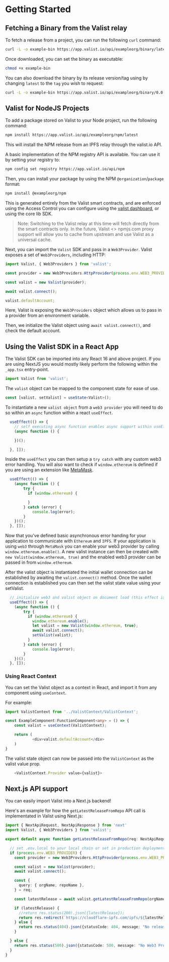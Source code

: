 # Getting Started

## Fetching a Binary from the Valist relay

To fetch a release from a project, you can run the following `curl` command:

```bash
curl -L -o example-bin https://app.valist.io/api/exampleorg/binary/latest
```

Once downloaded, you can set the binary as executable:

```bash
chmod +x example-bin
```

You can also download the binary by its release version/tag using by changing `latest` to the `tag` you wish to request:

```bash
curl -L -o example-bin https://app.valist.io/api/exampleorg/binary/0.0.1
```

## Valist for NodeJS Projects

To add a package stored on Valist to your Node project, run the following command:

```bash
npm install https://app.valist.io/api/exampleorg/npm/latest
```

This will install the NPM release from an IPFS relay through the valist.io API.

A basic implementation of the NPM registry API is available. You can use it by setting your registry to:

```bash
npm config set registry https://app.valist.io/api/npm
```

Then, you can install your package by using the NPM `@organization`/`package` format:

```bash
npm install @exampleorg/npm
```

This is generated entirely from the Valist smart contracts, and are enforced using the Access Control you can configure using the [valist dashboard](https://app.valist.io), or using the core lib SDK.

> Note: Switching to the Valist relay at this time will fetch directly from the smart contracts only. In the future, Valist <> npmjs.com proxy support will allow you to cache from upstream and use Valist as a universal cache.

Next, you can import the `Valist` SDK and pass in a `Web3Provider`. Valist exposes a set of `Web3Providers`, including HTTP:

```typescript
import Valist, { Web3Providers } from 'valist';

const provider = new Web3Providers.HttpProvider(process.env.WEB3_PROVIDER);

const valist = new Valist(provider);

await valist.connect();

valist.defaultAccount;

```

Here, Valist is exposing the `Web3Providers` object which allows us to pass in a provider from an environment variable.

Then, we initialize the Valist object using `await valist.connect()`, and check the default account.

## Using the Valist SDK in a React App

The Valist SDK can be imported into any React 16 and above project. If you are using NextJS you would mostly likely perform the following within the `_app.tsx` entry-point.

```typescript
import Valist from 'valist';
```

The `valist` object can be mapped to the component state for ease of use.

```typescript
const [valist, setValist] = useState<Valist>();
```

To instantiate a new `valist object` from a `web3 provider` you will need to do so within an `async` function within a react `useEffect`.

```typescript
  useEffect(() => {
    // self executing async function enables async support within useEffect
    (async function () {

    })();

  }, []);
```

Inside the `useEffect` you can then setup a `try catch` with any custom web3 error handling. You will also want to check if `window.ethereum` is defined if you are using an extension like [MetaMask](https://metamask.io).

```typescript
  useEffect(() => {
    (async function () {
        try {
          if (window.ethereum) {

          }
        } catch (error) {
            console.log(error);
        }
    })();
  }, []);
```

Now that you've defined basic asynchronous error handing for your application to communicate with `Ethereum` and `IPFS`. If your application is using `web3` through `MetaMask` you can enable your web3 provider by calling `window.ethereum.enable()`. A new valist instance can then be created with `new Valist(window.ethereum, true)` and the enabled web3 provider can be passed in from `window.ethereum`.

After the valist object is instantiated the initial wallet connection can be established by awaiting the `valist.connect()` method. Once the wallet connection is established you can then set the valist state value using your setValist.

```typescript
  // initialize web3 and valist object on document load (this effect is only triggered once)
  useEffect(() => {
    (async function () {
        try {
          if (window.ethereum) {
            window.ethereum.enable();
            let valist = new Valist(window.ethereum, true);
            await valist.connect();
            setValist(valist);
          }
        } catch (error) {
            console.log(error);
        }
    })();
  }, []);
```

### Using React Context

You can set the Valist object as a context in React, and import it from any component using `useContext`.

For example:

```typescript
import ValistContext from '../ValistContext/ValistContext';

const ExampleComponent:FunctionComponent<any> = () => {
    const valist = useContext(ValistContext);

    return (
            <div>valist.defaultAccount</div>
    )
}
```

The valist state object can now be passed into the `ValistContext` as the valist value prop.

```typescript
    <ValistContext.Provider value={valist}>
```

## Next.js API support

You can easily import Valist into a Next.js backend!

Here's an example for how the `getLatestReleaseFromRepo` API call is implementated in Valist using Next.js:

```typescript
import { NextApiRequest, NextApiResponse } from 'next'
import Valist, { Web3Providers } from 'valist';

export default async function getLatestReleaseFromRepo(req: NextApiRequest, res: NextApiResponse) {

  // set .env.local to your local chain or set in production deployment
  if (process.env.WEB3_PROVIDER) {
    const provider = new Web3Providers.HttpProvider(process.env.WEB3_PROVIDER);

    const valist = new Valist(provider);
    await valist.connect();

    const {
      query: { orgName, repoName },
    } = req;

    const latestRelease = await valist.getLatestReleaseFromRepo(orgName.toString(), repoName.toString());

    if (latestRelease) {
      //return res.status(200).json({latestRelease});
      return res.redirect(`https://cloudflare-ipfs.com/ipfs/${latestRelease}`);
    } else {
      return res.status(404).json({statusCode: 404, message: "No release found!"});
    }

  } else {
    return res.status(500).json({statusCode: 500, message: "No Web3 Provider!"});
  }
}
```
